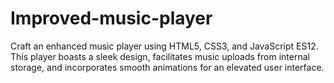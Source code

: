 # Improved-music-player
Craft an enhanced music player using HTML5, CSS3, and JavaScript ES12. This player boasts a sleek design, facilitates music uploads from internal storage, and incorporates smooth animations for an elevated user interface.
